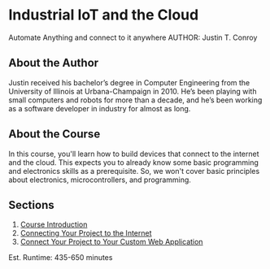 # Industrial IoT and the Cloud
Automate Anything and connect to it anywhere
AUTHOR: Justin T. Conroy

## About the Author
Justin received his bachelor’s degree in Computer Engineering from the University
of Illinois at Urbana-Champaign in 2010. He’s been playing with small computers and
robots for more than a decade, and he’s been working as a software developer in
industry for almost as long.

## About the Course
In this course, you'll learn how to build devices that connect to the
internet and the cloud. This expects you to already know some basic
programming and electronics skills as a prerequisite. So, we won't cover
basic principles about electronics, microcontrollers, and programming.



## Sections
1. [Course Introduction](01-Intro/README.md)
2. [Connecting Your Project to the Internet](03-Connecting/README.md)
3. [Connect Your Project to Your Custom Web Application](04-WebApps/README.md)

Est. Runtime: 435-650 minutes
